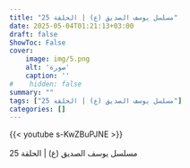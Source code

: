 ```yaml
---
title: "مسلسل يوسف الصديق (ع) | الحلقة 25"
date: 2025-05-04T01:21:13+03:00
draft: false
ShowToc: False
cover:
    image: img/5.png
    alt: 'صورة'
    caption: ''
#    hidden: false
summary: ""
tags: ["مسلسل يوسف الصديق (ع) | الحلقة 25"]
categories: []
---
```


{{< youtube s-KwZBuPJNE >}}  
 <br>
مسلسل يوسف الصديق (ع) | الحلقة 25